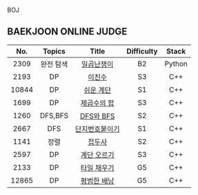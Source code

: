 BOJ

## BAEKJOON ONLINE JUDGE

|  No.  |  Topics   |                                         Title                                         | Difficulty | Stack  |
| :---: | :-------: | :-----------------------------------------------------------------------------------: | :--------: | :----: |
| 2309  | 완전 탐색 |  [일곱난쟁이](https://github.com/kim-wonjin/Problem-solving/blob/master/BOJ/2309.py)  |     B2     | Python |
| 2193  |    DP     |   [이친수](https://github.com/kim-wonjin/Problem-solving/blob/master/BOJ/2193.cpp)    |     S3     |  C++   |
| 10844 |    DP     | [쉬운 계단](https://github.com/kim-wonjin/Problem-solving/blob/master/BOJ/10844.cpp)  |     S1     |  C++   |
| 1699  |    DP     | [제곱수의 합](https://github.com/kim-wonjin/Problem-solving/blob/master/BOJ/1699.cpp) |     S3     |  C++   |
| 1260  |  DFS,BFS  | [DFS와 BFS](https://github.com/kim-wonjin/Problem-solving/blob/master/BOJ/1260.cpp) |     S2     |  C++   |
| 2667  |    DFS    | [단지번호붙이기](https://github.com/kim-wonjin/Problem-solving/blob/master/BOJ/2667.cpp) |     S1     |  C++   |
| 1141  |    정렬    | [접두사](https://github.com/kim-wonjin/Problem-solving/blob/master/BOJ/1141.cpp) |     S2     |  C++   |
| 2597  |    DP     | [계단 오르기](https://github.com/kim-wonjin/Problem-solving/blob/master/BOJ/2597.cpp) |     S3     |  C++   |
| 2133  |    DP     | [타일 채우기](https://github.com/kim-wonjin/Problem-solving/blob/master/BOJ/2133.cpp) |     G5     |  C++   |
| 12865 |    DP     | [평범한 배낭](https://github.com/kim-wonjin/Problem-solving/blob/master/BOJ/12865.cpp) |     G5     |  C++   |